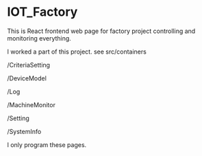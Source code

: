 # IOT_Factory
This is React frontend web page for factory project controlling and monitoring everything.

I worked a part of this project. see src/containers

/CriteriaSetting

/DeviceModel

/Log

/MachineMonitor

/Setting

/SystemInfo


I only program these pages.
